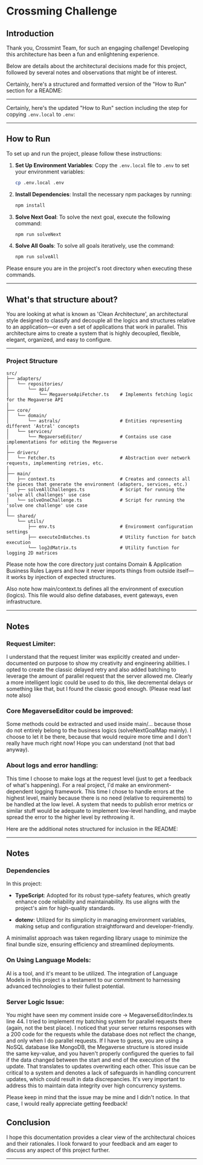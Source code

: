 # Crossming Challenge

## Introduction

Thank you, Crossmint Team, for such an engaging challenge! Developing this architecture has been a fun and enlightening experience.

Below are details about the architectural decisions made for this project, followed by several notes and observations that might be of interest.

Certainly, here's a structured and formatted version of the "How to Run" section for a README:

---

Certainly, here's the updated "How to Run" section including the step for copying `.env.local` to `.env`:

---

## How to Run

To set up and run the project, please follow these instructions:

1. **Set Up Environment Variables**:
   Copy the `.env.local` file to `.env` to set your environment variables:
   ```bash
   cp .env.local .env
   ```

2. **Install Dependencies**:
   Install the necessary npm packages by running:
   ```bash
   npm install
   ```

3. **Solve Next Goal**:
   To solve the next goal, execute the following command:
   ```bash
   npm run solveNext
   ```

4. **Solve All Goals**:
   To solve all goals iteratively, use the command:
   ```bash
   npm run solveAll
   ```

Please ensure you are in the project's root directory when executing these commands.

--- 

## What's that structure about?

You are looking at what is known as 'Clean Architecture', an architectural style designed to classify and decouple all the logics and structures relative to an application—or even a set of applications that work in parallel. This architecture aims to create a system that is highly decoupled, flexible, elegant, organized, and easy to configure.

--- 

### Project Structure

```
src/
├── adapters/
│   └── repositories/
│       └── api/
│           └── MegaverseApiFetcher.ts    # Implements fetching logic for the Megaverse API
│
├── core/
│   └── domain/
│       └── astrals/                      # Entities representing different 'Astral' concepts
│   └── services/
│       └── MegaverseEditor/              # Contains use case implementations for editing the Megaverse
│
├── drivers/
│   └── Fetcher.ts                        # Abstraction over network requests, implementing retries, etc.
│
├── main/
│   ├── context.ts                        # Creates and connects all the pieces that generate the environment (adapters, services, etc.)
│   ├── solveAllChallenges.ts             # Script for running the 'solve all challenges' use case
│   └── solveOneChallenge.ts              # Script for running the 'solve one challenge' use case
│
└── shared/
    └── utils/
        ├── env.ts                        # Environment configuration settings
        ├── executeInBatches.ts           # Utility function for batch execution
        └── log2dMatrix.ts                # Utility function for logging 2D matrices

```

Please note how the core directory just contains Domain & Application Business Rules Layers and how it never imports things from outside itself—it works by injection of expected structures.

Also note how main/context.ts defines all the environment of execution (logics). This file would also define databases, event gateways, even infrastructure.

--- 

## Notes

### Request Limiter:
I understand that the request limiter was explicitly created and under-documented on purpose to show my creativity and engineering abilities.
I opted to create the classic delayed retry and also added batching to leverage the amount of parallel request that the server allowed me.
Clearly a more intelligent logic could be used to do this, like decremental delays or something like that, but I found the classic good enough.
(Please read last note also)

### Core MegaverseEditor could be improved:
Some methods could be extracted and used inside main/... because those do not entirely belong to the business logics (solveNextGoalMap mainly).
I choose to let it be there, because that would require more time and I don't really have much right now! Hope you can understand (not that bad anyway).

### About logs and error handling:
This time I choose to make logs at the request level (just to get a feedback of what's happening). For a real project, I'd make an environment-dependent logging framework.
This time I chose to handle errors at the highest level, mainly because there is no need (relative to requirements) to be handled at the low level. A system that needs to publish error metrics or similar stuff would be adequate to implement low-level handling, and maybe spread the error to the higher level by rethrowing it.

Here are the additional notes structured for inclusion in the README:

---

## Notes

### Dependencies

In this project:

- **TypeScript**: Adopted for its robust type-safety features, which greatly enhance code reliability and maintainability. Its use aligns with the project's aim for high-quality standards.

- **dotenv**: Utilized for its simplicity in managing environment variables, making setup and configuration straightforward and developer-friendly.

A minimalist approach was taken regarding library usage to minimize the final bundle size, ensuring efficiency and streamlined deployments.

### On Using Language Models:
AI is a tool, and it's meant to be utilized. The integration of Language Models in this project is a testament to our commitment to harnessing advanced technologies to their fullest potential.

### Server Logic Issue:
You might have seen my comment inside core -> MegaverseEditor/index.ts line 44. I tried to implement my batching system for parallel requests there (again, not the best place).
I noticed that your server returns responses with a 200 code for the requests while the database does not reflect the change, and only when I do parallel requests.
If I have to guess, you are using a NoSQL database like MongoDB, the Megaverse structure is stored inside the same key-value, and you haven't properly configured the queries to fail if the data changed between the start and end of the execution of the update. That translates to updates overwriting each other.
This issue can be critical to a system and denotes a lack of safeguards in handling concurrent updates, which could result in data discrepancies. It's very important to address this to maintain data integrity over high concurrency systems.

Please keep in mind that the issue may be mine and I didn't notice. In that case, I would really appreciate getting feedback!

## Conclusion

I hope this documentation provides a clear view of the architectural choices and their rationales. I look forward to your feedback and am eager to discuss any aspect of this project further.

---